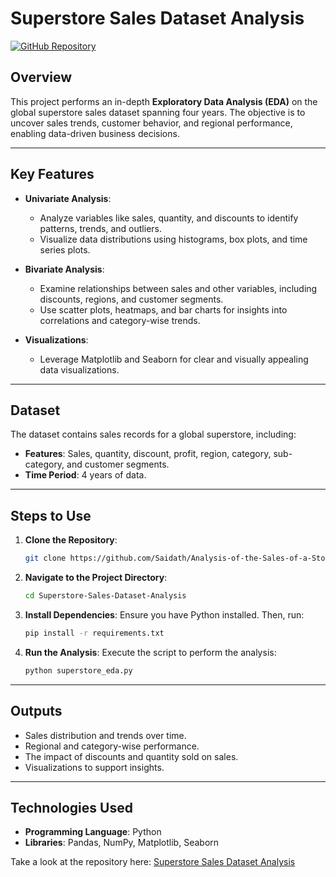 # **Superstore Sales Dataset Analysis**

[![GitHub Repository](https://img.shields.io/badge/GitHub-Repository-blue?logo=github)](https://github.com/Saidath/Analysis-of-the-Sales-of-a-Store)

## **Overview**
This project performs an in-depth **Exploratory Data Analysis (EDA)** on the global superstore sales dataset spanning four years. The objective is to uncover sales trends, customer behavior, and regional performance, enabling data-driven business decisions.

---

## **Key Features**
- **Univariate Analysis**:
  - Analyze variables like sales, quantity, and discounts to identify patterns, trends, and outliers.
  - Visualize data distributions using histograms, box plots, and time series plots.

- **Bivariate Analysis**:
  - Examine relationships between sales and other variables, including discounts, regions, and customer segments.
  - Use scatter plots, heatmaps, and bar charts for insights into correlations and category-wise trends.

- **Visualizations**:
  - Leverage Matplotlib and Seaborn for clear and visually appealing data visualizations.

---

## **Dataset**
The dataset contains sales records for a global superstore, including:
- **Features**: Sales, quantity, discount, profit, region, category, sub-category, and customer segments.
- **Time Period**: 4 years of data.

---

## **Steps to Use**
1. **Clone the Repository**:
   ```bash
   git clone https://github.com/Saidath/Analysis-of-the-Sales-of-a-Store.git
   ```

2. **Navigate to the Project Directory**:
   ```bash
   cd Superstore-Sales-Dataset-Analysis
   ```

3. **Install Dependencies**:
   Ensure you have Python installed. Then, run:
   ```bash
   pip install -r requirements.txt
   ```

4. **Run the Analysis**:
   Execute the script to perform the analysis:
   ```bash
   python superstore_eda.py
   ```

---

## **Outputs**
- Sales distribution and trends over time.
- Regional and category-wise performance.
- The impact of discounts and quantity sold on sales.
- Visualizations to support insights.

---

## **Technologies Used**
- **Programming Language**: Python  
- **Libraries**: Pandas, NumPy, Matplotlib, Seaborn  

Take a look at the repository here: [Superstore Sales Dataset Analysis](https://github.com/Saidath/Analysis-of-the-Sales-of-a-Store)
